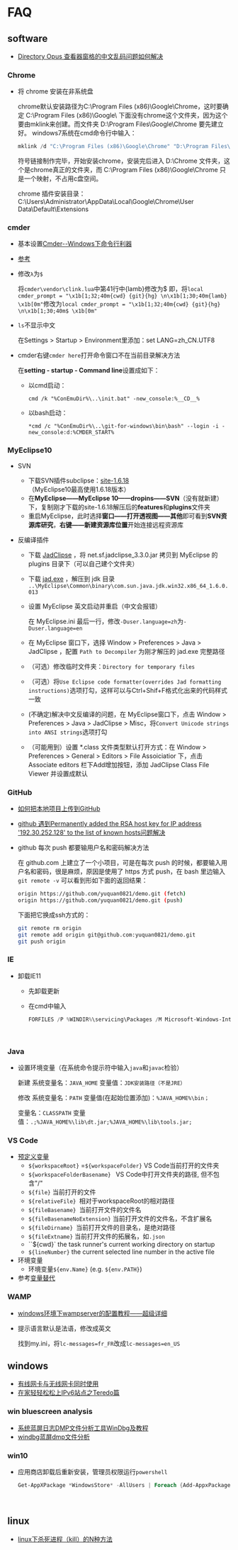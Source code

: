 # FAQ

## software

* [Directory Opus 查看器窗格的中文乱码问题如何解决](https://www.zhihu.com/question/50458466/answer/124012007)


### Chrome

* 将 chrome 安装在非系统盘

  chrome默认安装路径为C:\Program Files (x86)\Google\Chrome，这时要确定 C:\Program Files (x86)\Google\ 下面没有chrome这个文件夹，因为这个要由mklink来创建。而文件夹 D:\Program Files\Google\Chrome 要先建立好。
  windows7系统在cmd命令行中输入：

  ```powershell
  mklink /d "C:\Program Files (x86)\Google\Chrome" "D:\Program Files\Google\Chrome"
  ```

  符号链接制作完毕，开始安装chrome，安装完后进入 D:\Chrome 文件夹，这个是chrome真正的文件夹，而 C:\Program Files (x86)\Google\Chrome 只是一个映射，不占用c盘空间。

  chrome 插件安装目录：C:\Users\Administrator\AppData\Local\Google\Chrome\User Data\Default\Extensions


### cmder

- 基本设置[Cmder--Windows下命令行利器](https://www.cnblogs.com/zqzjs/archive/2016/12/19/6188605.html)

- [参考](http://blog.csdn.net/qq_22186119/article/details/77453227)

- 修改`λ`为`$`

  将`cmder\vendor\clink.lua`中第41行中{lamb}修改为$ 
  即，将`local cmder_prompt = "\x1b[1;32;40m{cwd} {git}{hg} \n\x1b[1;30;40m{lamb} \x1b[0m"`修改为`local cmder_prompt = "\x1b[1;32;40m{cwd} {git}{hg} \n\x1b[1;30;40m$ \x1b[0m"`

- `ls`不显示中文

  在Settings > Startup > Environment里添加：set LANG=zh_CN.UTF8

- cmder右键`cmder here`打开命令窗口不在当前目录解决方法

  在**setting - startup - Command line**设置成如下：

  - 以cmd启动：

    `cmd /k "%ConEmuDir%\..\init.bat" -new_console:%__CD__%`


  - 以bash启动：

    `*cmd /c "%ConEmuDir%\..\git-for-windows\bin\bash" --login -i -new_console:d:%CMDER_START%`

### MyEclipse10

* SVN

  * 下载SVN插件subclipse：[site-1.6.18](http://subclipse.tigris.org/servlets/ProjectDocumentList?folderID=2240) （MyEclipse10最高使用1.6.18版本）
  * 在**MyEclipse——MyEclipse 10——dropins——SVN**（没有就新建）下，复制刚才下载的site-1.6.18解压后的**features**和**plugins**文件夹
  * 重启MyEclipse，此时选择**窗口——打开透视图——其他**即可看到**SVN资源库研究**，**右键——新建资源库位置**开始连接远程资源库

* 反编译插件

  * 下载 [JadClipse](http://prdownloads.sourceforge.net/jadclipse/net.sf.jadclipse_3.3.0.jar?download) ，将 net.sf.jadclipse_3.3.0.jar 拷贝到 MyEclipse 的 plugins 目录下（可以自己建个文件夹）

  * 下载 [jad.exe](https://varaneckas.com/jad/) ，解压到 jdk 目录 `..\MyEclipse\Common\binary\com.sun.java.jdk.win32.x86_64_1.6.0.013`

  * 设置 MyEclipse 英文启动并重启（中文会报错）

    在 MyEclipse.ini 最后一行，修改`-Duser.language=zh`为`-Duser.language=en`

  * 在 MyEclipse 窗口下，选择 Window > Preferences > Java > JadClipse ，配置 `Path to Decompiler` 为刚才解压的 jad.exe 完整路径

  * （可选）修改临时文件夹：`Directory for temporary files`

  * （可选）将`Use Eclipse code formatter(overrides Jad formatting instructions)`选项打勾，这样可以与Ctrl+Shif+F格式化出来的代码样式一致

  * (不确定)解决中文反编译的问题，在 MyEclipse窗口下，点击 Window > Preferences > Java > JadClipse > Misc，将`Convert Unicode strings into ANSI strings`选项打勾

  * （可能用到）设置 *.class 文件类型默认打开方式：在 Window > Preferences > General > Editors > File Assoiciatior 下，点击 Associate editors 栏下Add增加按钮，添加 JadClipse Class File Viewer 并设置成默认

### GitHub

* [如何把本地项目上传到GitHub](https://jingyan.baidu.com/article/36d6ed1f9ba2bb1bce488368.html)


* [github 遇到Permanently added the RSA host key for IP address '192.30.252.128' to the list of known hosts问题解决](http://www.cnblogs.com/xiangyangzhu/p/5316041.html)

* github 每次 push 都要输用户名和密码解决方法

  在 github.com 上建立了一个小项目，可是在每次 push 的时候，都要输入用户名和密码，很是麻烦，原因是使用了 https 方式 push，在 bash 里边输入 `git remote -v` 可以看到形如下面的返回结果：

  ```bash
  origin https://github.com/yuquan0821/demo.git (fetch)
  origin https://github.com/yuquan0821/demo.git (push)
  ```

  下面把它换成ssh方式的：

  ```bash
  git remote rm origin
  git remote add origin git@github.com:yuquan0821/demo.git
  git push origin 
  ```

### IE

* 卸载IE11

  * 先卸载更新

  * 在cmd中输入

    ```powershell
    FORFILES /P %WINDIR%\servicing\Packages /M Microsoft-Windows-InternetExplorer-11..mum /c "cmd /c echo Uninstalling package @fname && start /w pkgmgr /up:@fname /norestart"
    ```

    ​

### Java

* 设置环境变量（在系统命令提示符中输入`java`和`javac`检验）

  新建 系统变量名：`JAVA_HOME` 变量值：`JDK安装路径（不是JRE）`   

  修改 系统变量名：`PATH` 变量值(在起始位置添加)：`%JAVA_HOME%\bin；`  

  变量名：`CLASSPATH` 变量值：`.;%JAVA_HOME%\lib\dt.jar;%JAVA_HOME%\lib\tools.jar;`

### VS Code

* [预定义变量](https://code.visualstudio.com/docs/editor/variables-reference#_predefined-variables)
  * `${workspaceRoot}` =`${workspaceFolder}` VS Code当前打开的文件夹
  * `${workspaceFolderBasename} ` VS Code中打开文件夹的路径, 但不包含"/"
  * `${file}` 当前打开的文件
  * `${relativeFile} `相对于workspaceRoot的相对路径
  * `${fileBasename} `当前打开文件的文件名
  * `${fileBasenameNoExtension}` 当前打开文件的文件名，不含扩展名
  * `${fileDirname} `当前打开文件的目录名，是绝对路径
  * `${fileExtname}` 当前打开文件的拓展名，如`.json`
  * ``${cwd}` the task runner's current working directory on startup
  * `${lineNumber}`  the current selected line number in the active file
* 环境变量
  * 环境变量`${env.Name}` (e.g. `${env.PATH}`)
* 参考[变量替代](https://code.visualstudio.com/docs/editor/tasks#_variable-substitution)

### WAMP

* [windows环境下wampserver的配置教程——超级详细](http://blog.csdn.net/wuguandi/article/details/53561253)

* 提示语言默认是法语，修改成英文

  找到my.ini，将`lc-messages=fr_FR`改成`lc-messages=en_US`

## windows

*  [有线网卡与无线网卡同时使用](http://www.cnblogs.com/lovemo1314/archive/2010/10/08/1846057.html)
*  [在家轻轻松松上IPv6站点之Teredo篇](http://bbs.pcbeta.com/viewthread-1580771-1-1.html)

### win bluescreen analysis

- [系统蓝屏日志DMP文件分析工具WinDbg及教程](https://www.yeboyzq.com/zhuomianweihu/xitongyingyongjiqiao/520.html)
- [windbg蓝屏dmp文件分析](http://blog.csdn.net/greless/article/details/71440505)

### win10

* 应用商店卸载后重新安装，管理员权限运行`powershell`

  ```powershell
  Get-AppXPackage *WindowsStore* -AllUsers | Foreach {Add-AppxPackage -DisableDevelopmentMode -Register "$($_.InstallLocation)\AppXManifest.xml"}
  ```

  ​

## linux

* [linux下杀死进程（kill）的N种方法](http://blog.csdn.net/andy572633/article/details/7211546)
